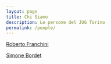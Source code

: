 ```yaml
---
layout: page
title: Chi Siamo
description: Le persone del JUG Torino
permalink: /people/
---
```


[Roberto Franchini](robertofranchini/)

[Simone Bordet](simonebordet/)


